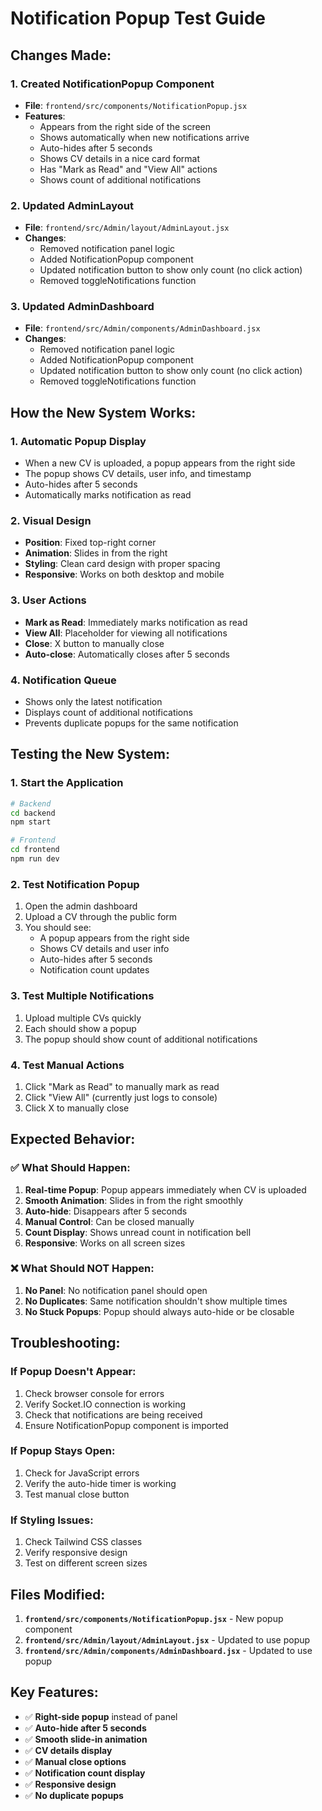 # Notification Popup Test Guide

## Changes Made:

### 1. Created NotificationPopup Component
- **File**: `frontend/src/components/NotificationPopup.jsx`
- **Features**:
  - Appears from the right side of the screen
  - Shows automatically when new notifications arrive
  - Auto-hides after 5 seconds
  - Shows CV details in a nice card format
  - Has "Mark as Read" and "View All" actions
  - Shows count of additional notifications

### 2. Updated AdminLayout
- **File**: `frontend/src/Admin/layout/AdminLayout.jsx`
- **Changes**:
  - Removed notification panel logic
  - Added NotificationPopup component
  - Updated notification button to show only count (no click action)
  - Removed toggleNotifications function

### 3. Updated AdminDashboard
- **File**: `frontend/src/Admin/components/AdminDashboard.jsx`
- **Changes**:
  - Removed notification panel logic
  - Added NotificationPopup component
  - Updated notification button to show only count (no click action)
  - Removed toggleNotifications function

## How the New System Works:

### 1. **Automatic Popup Display**
- When a new CV is uploaded, a popup appears from the right side
- The popup shows CV details, user info, and timestamp
- Auto-hides after 5 seconds
- Automatically marks notification as read

### 2. **Visual Design**
- **Position**: Fixed top-right corner
- **Animation**: Slides in from the right
- **Styling**: Clean card design with proper spacing
- **Responsive**: Works on both desktop and mobile

### 3. **User Actions**
- **Mark as Read**: Immediately marks notification as read
- **View All**: Placeholder for viewing all notifications
- **Close**: X button to manually close
- **Auto-close**: Automatically closes after 5 seconds

### 4. **Notification Queue**
- Shows only the latest notification
- Displays count of additional notifications
- Prevents duplicate popups for the same notification

## Testing the New System:

### 1. **Start the Application**
```bash
# Backend
cd backend
npm start

# Frontend
cd frontend
npm run dev
```

### 2. **Test Notification Popup**
1. Open the admin dashboard
2. Upload a CV through the public form
3. You should see:
   - A popup appears from the right side
   - Shows CV details and user info
   - Auto-hides after 5 seconds
   - Notification count updates

### 3. **Test Multiple Notifications**
1. Upload multiple CVs quickly
2. Each should show a popup
3. The popup should show count of additional notifications

### 4. **Test Manual Actions**
1. Click "Mark as Read" to manually mark as read
2. Click "View All" (currently just logs to console)
3. Click X to manually close

## Expected Behavior:

### ✅ **What Should Happen:**
1. **Real-time Popup**: Popup appears immediately when CV is uploaded
2. **Smooth Animation**: Slides in from the right smoothly
3. **Auto-hide**: Disappears after 5 seconds
4. **Manual Control**: Can be closed manually
5. **Count Display**: Shows unread count in notification bell
6. **Responsive**: Works on all screen sizes

### ❌ **What Should NOT Happen:**
1. **No Panel**: No notification panel should open
2. **No Duplicates**: Same notification shouldn't show multiple times
3. **No Stuck Popups**: Popup should always auto-hide or be closable

## Troubleshooting:

### If Popup Doesn't Appear:
1. Check browser console for errors
2. Verify Socket.IO connection is working
3. Check that notifications are being received
4. Ensure NotificationPopup component is imported

### If Popup Stays Open:
1. Check for JavaScript errors
2. Verify the auto-hide timer is working
3. Test manual close button

### If Styling Issues:
1. Check Tailwind CSS classes
2. Verify responsive design
3. Test on different screen sizes

## Files Modified:

1. **`frontend/src/components/NotificationPopup.jsx`** - New popup component
2. **`frontend/src/Admin/layout/AdminLayout.jsx`** - Updated to use popup
3. **`frontend/src/Admin/components/AdminDashboard.jsx`** - Updated to use popup

## Key Features:

- ✅ **Right-side popup** instead of panel
- ✅ **Auto-hide after 5 seconds**
- ✅ **Smooth slide-in animation**
- ✅ **CV details display**
- ✅ **Manual close options**
- ✅ **Notification count display**
- ✅ **Responsive design**
- ✅ **No duplicate popups**
